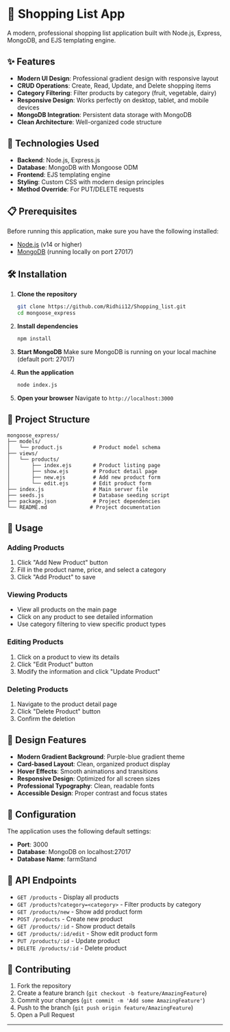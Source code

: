 # 🛒 Shopping List App

A modern, professional shopping list application built with Node.js, Express, MongoDB, and EJS templating engine.

## ✨ Features

- **Modern UI Design**: Professional gradient design with responsive layout
- **CRUD Operations**: Create, Read, Update, and Delete shopping items
- **Category Filtering**: Filter products by category (fruit, vegetable, dairy)
- **Responsive Design**: Works perfectly on desktop, tablet, and mobile devices
- **MongoDB Integration**: Persistent data storage with MongoDB
- **Clean Architecture**: Well-organized code structure

## 🚀 Technologies Used

- **Backend**: Node.js, Express.js
- **Database**: MongoDB with Mongoose ODM
- **Frontend**: EJS templating engine
- **Styling**: Custom CSS with modern design principles
- **Method Override**: For PUT/DELETE requests

## 📋 Prerequisites

Before running this application, make sure you have the following installed:

- [Node.js](https://nodejs.org/) (v14 or higher)
- [MongoDB](https://www.mongodb.com/try/download/community) (running locally on port 27017)

## 🛠️ Installation

1. **Clone the repository**
   ```bash
   git clone https://github.com/Ridhii12/Shopping_list.git
   cd mongoose_express
   ```

2. **Install dependencies**
   ```bash
   npm install
   ```

3. **Start MongoDB**
   Make sure MongoDB is running on your local machine (default port: 27017)

4. **Run the application**
   ```bash
   node index.js
   ```

5. **Open your browser**
   Navigate to `http://localhost:3000`

## 📁 Project Structure

```
mongoose_express/
├── models/
│   └── product.js          # Product model schema
├── views/
│   └── products/
│       ├── index.ejs       # Product listing page
│       ├── show.ejs        # Product detail page
│       ├── new.ejs         # Add new product form
│       └── edit.ejs        # Edit product form
├── index.js                # Main server file
├── seeds.js                # Database seeding script
├── package.json            # Project dependencies
└── README.md              # Project documentation
```

## 🎯 Usage

### Adding Products
1. Click "Add New Product" button
2. Fill in the product name, price, and select a category
3. Click "Add Product" to save

### Viewing Products
- View all products on the main page
- Click on any product to see detailed information
- Use category filtering to view specific product types

### Editing Products
1. Click on a product to view its details
2. Click "Edit Product" button
3. Modify the information and click "Update Product"

### Deleting Products
1. Navigate to the product detail page
2. Click "Delete Product" button
3. Confirm the deletion

## 🎨 Design Features

- **Modern Gradient Background**: Purple-blue gradient theme
- **Card-based Layout**: Clean, organized product display
- **Hover Effects**: Smooth animations and transitions
- **Responsive Design**: Optimized for all screen sizes
- **Professional Typography**: Clean, readable fonts
- **Accessible Design**: Proper contrast and focus states

## 🔧 Configuration

The application uses the following default settings:
- **Port**: 3000
- **Database**: MongoDB on localhost:27017
- **Database Name**: farmStand

## 📝 API Endpoints

- `GET /products` - Display all products
- `GET /products?category=<category>` - Filter products by category
- `GET /products/new` - Show add product form
- `POST /products` - Create new product
- `GET /products/:id` - Show product details
- `GET /products/:id/edit` - Show edit product form
- `PUT /products/:id` - Update product
- `DELETE /products/:id` - Delete product

## 🤝 Contributing

1. Fork the repository
2. Create a feature branch (`git checkout -b feature/AmazingFeature`)
3. Commit your changes (`git commit -m 'Add some AmazingFeature'`)
4. Push to the branch (`git push origin feature/AmazingFeature`)
5. Open a Pull Request
---
